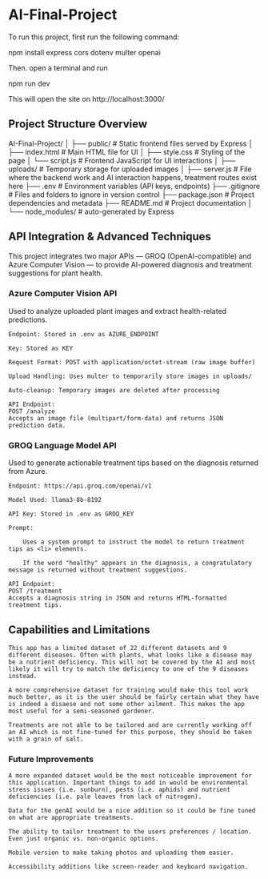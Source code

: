 # AI-Final-Project

To run this project, first run the following command:

npm install express cors dotenv multer openai

Then. open a terminal and run

npm run dev 
 
This will open the site on http://localhost:3000/

## Project Structure Overview
AI-Final-Project/
│
├── public/                   # Static frontend files served by Express
│   ├── index.html            # Main HTML file for UI
│   ├── style.css             # Styling of the page
│   └── script.js             # Frontend JavaScript for UI interactions
│
├── uploads/                 # Temporary storage for uploaded images 
│
├── server.js                # File where the backend work and AI interaction happens, treatment routes exist here
├── .env                     # Environment variables (API keys, endpoints)
├── .gitignore               # Files and folders to ignore in version control
├── package.json             # Project dependencies and metadata
├── README.md                # Project documentation
│
└── node_modules/            # auto-generated by Express

## API Integration & Advanced Techniques

This project integrates two major APIs — GROQ (OpenAI-compatible) and Azure Computer Vision — to provide AI-powered diagnosis and treatment suggestions for plant health.

### Azure Computer Vision API

Used to analyze uploaded plant images and extract health-related predictions.

    Endpoint: Stored in .env as AZURE_ENDPOINT

    Key: Stored as KEY

    Request Format: POST with application/octet-stream (raw image buffer)

    Upload Handling: Uses multer to temporarily store images in uploads/

    Auto-cleanup: Temporary images are deleted after processing

    API Endpoint:
    POST /analyze
    Accepts an image file (multipart/form-data) and returns JSON prediction data.

### GROQ Language Model API

Used to generate actionable treatment tips based on the diagnosis returned from Azure.

    Endpoint: https://api.groq.com/openai/v1

    Model Used: llama3-8b-8192

    API Key: Stored in .env as GROQ_KEY

    Prompt:

        Uses a system prompt to instruct the model to return treatment tips as <li> elements.

        If the word "healthy" appears in the diagnosis, a congratulatory message is returned without treatment suggestions.

    API Endpoint:
    POST /treatment
    Accepts a diagnosis string in JSON and returns HTML-formatted treatment tips.

## Capabilities and Limitations

    This app has a limited dataset of 22 different datasets and 9 different diseases. Often with plants, what looks like a disease may be a nutrient deficiency. This will not be covered by the AI and most likely it will try to match the deficiency to one of the 9 diseases instead. 

    A more comprehensive dataset for training would make this tool work much better, as it is the user should be fairly certain what they have is indeed a disaese and not some other ailment. This makes the app most useful for a semi-seasoned gardener. 

    Treatments are not able to be tailored and are currently working off an AI which is not fine-tuned for this purpose, they should be taken with a grain of salt. 

### Future Improvements
    A more expanded dataset would be the most noticeable improvement for this application. Important things to add in would be environmental stress issues (i.e. sunburn), pests (i.e. aphids) and nutrient deficiencies (i.e. pale leaves from lack of nitrogen).

    Data for the genAI would be a nice addition so it could be fine tuned on what are appropriate treatments.

    The ability to tailor treatment to the users preferences / location. Even just organic vs. non-organic options.

    Mobile version to make taking photos and uploading them easier. 

    Accessibility additions like screen-reader and keyboard navigation.




